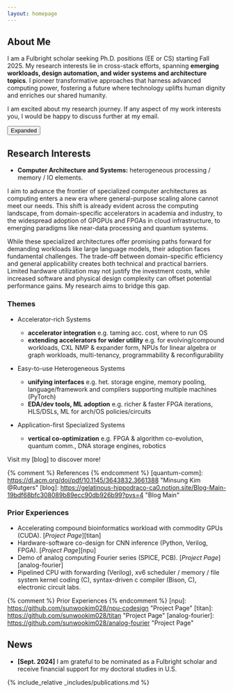 ```yaml
---
layout: homepage
---
```


## About Me

<div id="standardView" style="display: block;">
<p>I am a Fulbright scholar seeking Ph.D. positions (EE or CS) starting Fall 2025. My research interests lie in cross-stack efforts, spanning <strong>emerging workloads, design automation, and wider systems and architecture topics</strong>. I pioneer transformative approaches that harness advanced computing power, fostering a future where technology uplifts human dignity and enriches our shared humanity.</p>

<p>I am excited about my research journey. If any aspect of my work interests you, I would be happy to discuss further at my email.</p>
</div>
<div id="expandedView" style="display: none;">
<p>I am a Fulbright scholar seeking Ph.D. positions (EE or CS) starting Fall 2025. My research interests lie in cross-stack efforts to leverage <strong>specialized hardware accelerators</strong>.</p>

<p>I see myself thriving in computer systems research, both technically and personally. While <a href="https://github.com/sunwookim028/solar-tz">volunteering</a> with solar power grid projects in rural communities near Mount Kilimanjaro, I learned firsthand how critical technical infrastructure underpins people's lives.</p>

<p>Today, computing has become as fundamental to society as electricity and telecommunications. Computing innovations increasingly shape how we solve human challenges. Computer systems research allows me to combine my passion for service with my love of elegant technical solutions.</p>


<p>I am excited about my research journey. If any aspect of my work interests you, I would be happy to discuss further at my email.</p>
</div>
<button id="toggleButton">Expanded</button>

<script>
  document.getElementById('toggleButton').addEventListener('click', function() {
    var standard = document.getElementById('standardView');
    var expanded = document.getElementById('expandedView');
    if (standard.style.display === 'block') {
      standard.style.display = 'none';
      expanded.style.display = 'block';
      this.textContent = 'Standard';
    } else {
      standard.style.display = 'block';
      expanded.style.display = 'none';
      this.textContent = 'Expanded';
    }
  });
</script>


## Research Interests
- **Computer Architecture and Systems:** heterogeneous processing / memory / IO elements.

I aim to advance the frontier of specialized computer architectures as computing enters a new era where general-purpose scaling alone cannot meet our needs. This shift is already evident across the computing landscape, from domain-specific accelerators in academia and industry, to the widespread adoption of GPGPUs and FPGAs in cloud infrastructure, to emerging paradigms like near-data processing and quantum systems.

While these specialized architectures offer promising paths forward for demanding workloads like large language models, their adoption faces fundamental challenges. The trade-off between domain-specific efficiency and general applicability creates both technical and practical barriers. Limited hardware utilization may not justify the investment costs, while increased software and physical design complexity can offset potential performance gains. My research aims to bridge this gap.

### Themes
- Accelerator-rich Systems
    - **accelerator integration** e.g. taming acc. cost, where to run OS
    - **extending accelerators for wider utility** e.g. for evolving/compound workloads, CXL NMP & expander form, NPUs for linear algebra or graph workloads, multi-tenancy, programmability & reconfigurability

- Easy-to-use Heterogeneous Systems
    - **unifying interfaces** e.g. het. storage engine, memory pooling, language/framework and compilers supporting multiple machines (PyTorch)
    - **EDA/dev tools, ML adoption** e.g. richer & faster FPGA iterations, HLS/DSLs, ML for arch/OS policies/circuits

- Application-first Specialized Systems 
    - **vertical co-optimization** e.g. FPGA & algorithm co-evolution, quantum comm., DNA storage engines, robotics
 
Visit my [blog] to discover more!

{% comment %} References {% endcomment %}
[quantum-comm]: https://dl.acm.org/doi/pdf/10.1145/3643832.3661388 "Minsung Kim @Rutgers"
[blog]: https://gelatinous-hippodraco-ca0.notion.site/Blog-Main-19bdf68bfc308089b89ecc90db926b99?pvs=4 "Blog Main"


### Prior Experiences
- Accelerating compound bioinformatics workload with commodity GPUs (CUDA). [*Project Page*][titan]
- Hardware-software co-design for CNN inference (Python, Verilog, FPGA). [*Project Page*][npu]
- Demo of analog computing Fourier series (SPICE, PCB). [*Project Page*][analog-fourier]
- Pipelined CPU with forwarding (Verilog), xv6 scheduler / memory / file system kernel coding (C), syntax-driven c compiler (Bison, C), electronic circuit labs.

{% comment %} Prior Experiences {% endcomment %}
[npu]: https://github.com/sunwookim028/npu-codesign "Project Page"
[titan]: https://github.com/sunwookim028/titan "Project Page"
[analog-fourier]: https://github.com/sunwookim028/analog-fourier "Project Page"

[subc-compiler]: https://github.com/sunwookim028/subc-compiler "Project Page"
[tsc-cpu]: https://github.com/sunwookim028/tsc-cpu "Project Page"
[xv6-riscv-SNU]: https://github.com/sunwookim028/xv6-riscv-SNU "Project Page"

## News
- **[Sept. 2024]** I am grateful to be nominated as a Fulbright scholar and receive financial support for my doctoral studies in U.S.

{% include_relative _includes/publications.md %}
